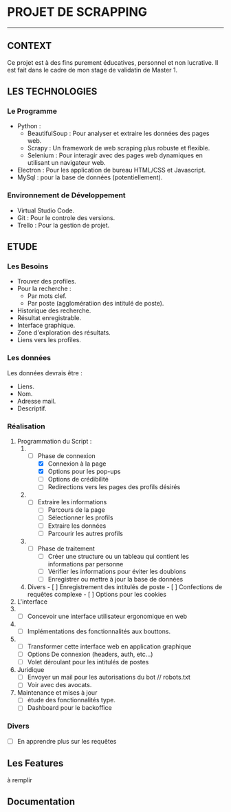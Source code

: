 # PROJET DE SCRAPPING
---

## CONTEXT
Ce projet est à des fins purement éducatives, personnel et non lucrative. Il est fait dans le cadre de mon stage de validatin de Master 1.

## LES TECHNOLOGIES

### Le Programme

+ Python : 
  + BeautifulSoup : Pour analyser et extraire les données des pages web.
  + Scrapy : Un framework de web scraping plus robuste et flexible.
  + Selenium : Pour interagir avec des pages web dynamiques en utilisant un navigateur web.
+ Electron : Pour les application de bureau HTML/CSS et Javascript.
+ MySql : pour la base de données (potentiellement).

### Environnement de Développement

- Virtual Studio Code.
- Git : Pour le controle des versions.
- Trello : Pour la gestion de projet.

## ETUDE

### Les Besoins

* Trouver des profiles.
* Pour la recherche :
  * Par mots clef.
  * Par poste (agglomératiion des intitulé de poste).
* Historique des recherche.
* Résultat enregistrable.
* Interface graphique.
* Zone d'exploration des résultats.
* Liens vers les profiles.
  
### Les données

Les données devrais être :  
* Liens.
* Nom.
* Adresse mail.
* Descriptif.

### Réalisation

1. Programmation du Script :
    1. - [ ] Phase de connexion
           - [x] Connexion à la page
           - [x] Options pour les pop-ups
           - [ ] Options de crédibilité
           - [ ] Redirections vers les pages des profils désirés
    2. - [ ] Extraire les informations
           - [ ] Parcours de la page
           - [ ] Sélectionner les profils
           - [ ] Extraire les données
           - [ ] Parcourir les autres profils
    3. - [ ] Phase de traitement
           - [ ] Créer une structure ou un tableau qui contient les informations par personne
           - [ ] Vérifier les informations pour éviter les doublons
           - [ ] Enregistrer ou mettre à jour la base de données
    4. Divers
           - [ ] Enregistrement des intitulés de poste
           - [ ] Confections de requêtes complexe
           - [ ] Options pour les cookies
2. L'interface
  1.  - [ ] Concevoir une interface utilisateur ergonomique en web
  2.  - [ ] Implémentations des fonctionnalités aux bouttons.
  3.  - [ ] Transformer cette interface web en application graphique
      - [ ] Options De connexion (headers, auth, etc...)
      - [ ] Volet déroulant pour les intitulés de postes
3. Juridique
    - [ ] Envoyer un mail pour les autorisations du bot // robots.txt
    - [ ] Voir avec des avocats.
4. Maintenance et mises à jour
    - [ ] étude des fonctionnalités type.
    - [ ] Dashboard pour le backoffice

### Divers

   - [ ] En apprendre plus sur les requêtes 

## Les Features
à remplir

## Documentation